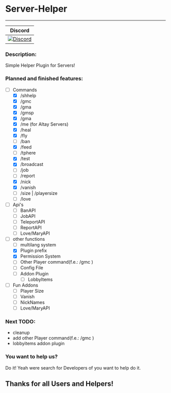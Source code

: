 # Server-Helper
---
| Discord |
| :-----: |
[![Discord](https://img.shields.io/badge/chat-on%20discord-7289da.svg)](https://discord.gg/M7aQfm) |

### Description:
Simple Helper Plugin for Servers!

### Planned and finished features:
- [ ] Commands
    - [x] /shhelp
    - [x] /gmc
    - [x] /gma
    - [x] /gmsp
    - [x] /gma
    - [x] /me (for Altay Servers)
    - [x] /heal
    - [x] /fly
    - [ ] /ban
    - [x] /feed
    - [ ] /tphere
    - [x] /test
    - [x] /broadcast
    - [ ] /job
    - [ ] /report
    - [x] /nick
    - [x] /vanish 
    - [ ] /size | /playersize
    - [ ] /love
- [ ] Api's
    - [ ] BanAPI
    - [ ] JobAPI
    - [ ] TeleportAPI
    - [ ] ReportAPI
    - [ ] Love/MaryAPI
- [ ] other functions
    - [ ] multilang system
    - [x] Plugin prefix
    - [x] Permission System
    - [ ] Other Player command(f.e.: /gmc <Player>)
    - [ ] Config File
    - [ ] Addon Plugin
        - [ ] LobbyItems
- [ ] Fun Addons
    - [ ] Player Size
    - [ ] Vanish
    - [ ] NickNames
    - [ ] Love/MaryAPI

### Next TODO:
- cleanup
- add other Player command(f.e.: /gmc <Player>)
- lobbyitems addon plugin

### You want to help us?
Do it! Yeah were search for Developers of you want to help do it.

## Thanks for all Users and Helpers!
